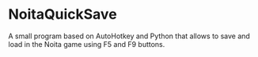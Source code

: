 # NoitaQuickSave
A small program based on AutoHotkey and Python that allows to save and load in the Noita game using F5 and F9 buttons.
